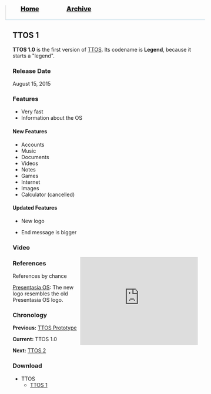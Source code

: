 <blockquote style="background: #0000;border-bottom: 1px solid #B2D2E1;height: 30px;margin: 0 -20px 20px;padding: 0px 20px 9px 40px;">
  <p style=""><a href="https://hexa-one.github.io/pptos-wiki/" style="font-size: 17px;font-weight: 900;font-style: normal;text-shadow: rgba(255,255,255,0.9) 0 1px 0;">Home</a>&nbsp;&nbsp;&nbsp;&nbsp;&nbsp;&nbsp;&nbsp;&nbsp;&nbsp;&nbsp;&nbsp;&nbsp;&nbsp;&nbsp;&nbsp;&nbsp;&nbsp;&nbsp;
    <a href="https://hexa-one.github.io/pptos-wiki/archive/" style="font-size: 17px;font-weight: 900;font-style: normal;text-shadow: rgba(255,255,255,0.9) 0 1px 0;">Archive</a>
  </p>
</blockquote>

## TTOS 1

**TTOS 1.0** is the first version of [TTOS](https://hexa-one.github.io/pptos-wiki/wiki/TTOS/). Its codename is **Legend**, because it starts a "legend". 

### Release Date

August 15, 2015

### Features

- Very fast
- Information about the OS

#### New Features

- Accounts
- Music
- Documents
- Videos
- Notes
- Games
- Internet
- Images
- Calculator (cancelled)

#### Updated Features

- New logo

- End message is bigger

### Video

<iframe align="right" src="https://archive.org/embed/pptoswiki-video/PowerPoint%20OS%20-%20TTOS%201.0%20%28Reupload%29.mp4" width="320" height="240" frameborder="0" webkitallowfullscreen="true" mozallowfullscreen="true" allowfullscreen></iframe>

### References

References by chance

[Presentasia OS](https://hexa-one.github.io/pptos-wiki/wiki/Presentasia_OS): The new logo resembles the old Presentasia OS logo. 

### Chronology

**Previous:** [TTOS Prototype](https://hexa-one.github.io/pptos-wiki/wiki/TTOS/TTOS_Prototype)

**Current:** TTOS 1.0

**Next:** [TTOS 2](https://hexa-one.github.io/pptos-wiki/wiki/TTOS/TTOS_2)

### Download

- TTOS
  - [TTOS 1](https://github.com/hexa-one/pptos-wiki/raw/gh-pages/files/TTOS/ttos1.0.pptx)

<body style="background-image: url(https://raw.githubusercontent.com/hexa-one/pptos-wiki/gh-pages/assets/background/background.png);background-repeat: no-repeat;background-attachment: fixed;background-size: cover;">